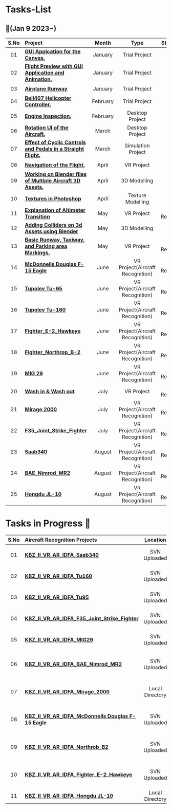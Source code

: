 # Tasks-List

##  :notebook_with_decorative_cover:(Jan 9 2023~)

| S.No   | Project                                                                |            Month            |                            Type                             |                            Status                             |
| :----: | :-----------------------------------------------------------           | :----------------------------: | :----------------------------------------------------------: | :----------------------------------------------------------: |
|   01   | [**GUI Applcation for the Canvas.**]()                                 |               January          |  Trial Project                                               |  :heavy_check_mark:   |
|   02   | [**Flight Preview with GUI Application and Animation.**]()             |               January          |  Trial Project                                               |  :heavy_check_mark:   |
|   03   | [**Airplane Runway**]()                                                |               January          |  Trial Project                                               |  :heavy_check_mark:   |
|   04   | [**Bell407 Helicopter Controller.**]()                                 |               February         |  Trial Project                                               |  :heavy_check_mark:   |
|   05   | [**Engine Inspection.**]()                                             |               February         |  Desktop Project                                             |  :heavy_check_mark:   |
|   06   | [**Rotation UI of the Aircraft.**]()                                   |               March            |  Desktop Project                                             |  :heavy_check_mark:   |
|   07   | [**Effect of Cyclic Controls and Pedals in a Straight Flight.**]()     |               March            |  Simulation Project                                          |  :heavy_check_mark:   |
|   08   | [**Navigation of the Flight.**]()                                      |               April            |  VR Project                                                  |  :heavy_check_mark:   |
|   09   | [**Working on Blender files of Multiple Aircraft 3D Assets.**]()       |               April            |  3D Modelling                                                |  :heavy_check_mark:   |
|   10   | [**Textures in Photoshop**]()                                          |               April            |  Texture Modelling                                           |  :heavy_check_mark:   |
|   11   | [**Explanation of Altimeter Transition**]()                            |               May              |  VR Project                                                  |  ID Review            |
|   12   | [**Adding Colliders on 3d Assets using Blender**]()                    |               May              |  3D Modelling                                                |  :heavy_check_mark:   |
|   13   | [**Basic Runway, Taxiway, and Parking area Markings.**]()              |               May              |  VR Project                                                  |  ID Review            |
|   14   | [**McDonnells Douglas F-15 Eagle**]()                                  |               June             |  VR Project(Aircraft Recognition)                            |  ID Review            |
|   15   | [**Tupolev Tu-95**]()                                                  |               June             |  VR Project(Aircraft Recognition)                            |  ID Review            |
|   16   | [**Tupolev Tu-160**]()                                                 |               June             |  VR Project(Aircraft Recognition)                            |  ID Review            |
|   17   | [**Fighter_E-2_Hawkeye**]()                                            |               June             |  VR Project(Aircraft Recognition)                            |  ID Review            |
|   18   | [**Fighter_Northrop_B-2**]()                                           |               June             |  VR Project(Aircraft Recognition)                            |  ID Review            |
|   19   | [**MIG 29**]()                                                         |               June             |  VR Project(Aircraft Recognition)                            |  ID Review            |
|   20   | [**Wash in & Wash out**]()                                             |               July             |  VR Project                                                  |  ID Review            |
|   21   | [**Mirage 2000**]()                                                    |               July             |  VR Project(Aircraft Recognition)                            |  ID Review            |
|   22   | [**F35_Joint_Strike_Fighter**]()                                       |               July             |  VR Project(Aircraft Recognition)                            |  ID Review            |
|   23   | [**Saab340**]()                                                        |               August           |  VR Project(Aircraft Recognition)                            |  ID Review            |
|   24   | [**BAE_Nimrod_MR2**]()                                                 |               August           |  VR Project(Aircraft Recognition)                            |  ID Review            |
|   25   | [**Hongdu JL-10**]()                                                   |               August           |  VR Project(Aircraft Recognition)                            |  ID Review            |

# Tasks in Progress 📖

| S.No   | Aircraft Recognition Projects                                |            Location                       |                            Progress                          |                            Status                            |
| :----: | :----------------------------------------------------------- | :----------------------------:            | :----------------------------------------------------------: | :----------------------------------------------------------: |
|   01   | [**KBZ_II_VR_AR_IDFA_Saab340**]()                            |          SVN Uploaded                     |                 Update Jira                           |                     Ready for Review from QA                 |
|   02   | [**KBZ_II_VR_AR_IDFA_Tu160**]()                              |          SVN Uploaded                     |                 :heavy_check_mark:                           |                     Ready for Review from QA                 |
|   03   | [**KBZ_II_VR_AR_IDFA_Tu95**]()                               |          SVN Uploaded                     |                 SendStatus not updated                       |                     Ready for Review from QA                 |
|   04   | [**KBZ_II_VR_AR_IDFA_F35_Joint_Strike_Fighter**]()           |          SVN Uploaded                     |                 :heavy_check_mark:                           |                     Ready for Review from QA                 |
|   05   | [**KBZ_II_VR_AR_IDFA_MIG29**]()                              |          SVN Uploaded                     |                 Update Jira                                  |                     Ready for Review from QA                 |
|   06   | [**KBZ_II_VR_AR_IDFA_BAE_Nimrod_MR2**]()                     |          SVN Uploaded                     |                 SendStatus not updated                       |                  Ready for Review from Department            |
|   07   | [**KBZ_II_VR_AR_IDFA_Mirage_2000**]()                        |        Local Directory                    |                 SendStatus not updated                       |                  Ready for Review from Department            |
|   08   | [**KBZ_II_VR_AR_IDFA_McDonnells Douglas F-15 Eagle**]()      |          SVN Uploaded                     |                 :heavy_check_mark:                           |                  Ready for Review from Department            |
|   09   | [**KBZ_II_VR_AR_IDFA_Northrob_B2**]()                        |          SVN Uploaded                     |                 SendStatus not updated                       |                  Ready for Review from Department            |
|   10   | [**KBZ_II_VR_AR_IDFA_Fighter_E-2_Hawkeye**]()                |          SVN Uploaded                     |                 SendStatus not updated                       |                  Ready for Review from Department            |
|   11   | [**KBZ_II_VR_AR_IDFA_Hongdu JL-10**]()                       |        Local Directory                    |                 Development Phase                            |                                NA                            |
